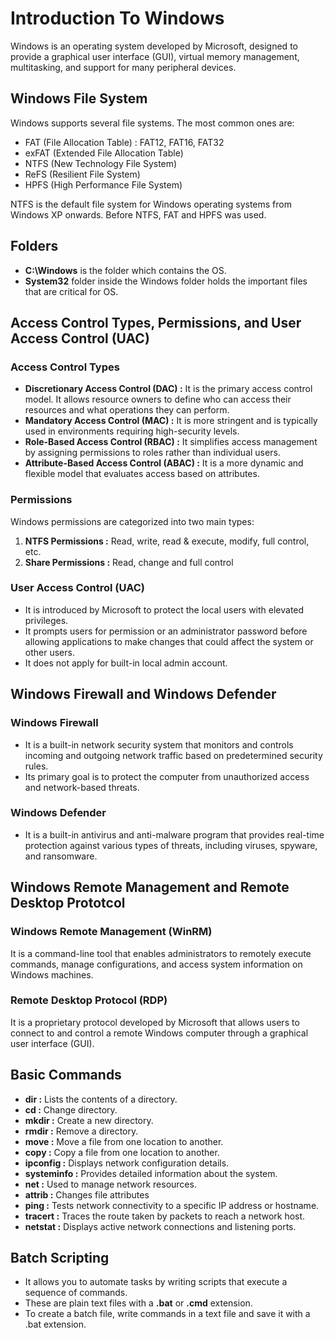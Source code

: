 # Introduction To Windows
Windows is an operating system developed by Microsoft, designed to provide a graphical user interface (GUI), virtual memory management, multitasking, and support for many peripheral devices. 

## Windows File System 
Windows supports several file systems. The most common ones are:
- FAT (File Allocation Table) : FAT12, FAT16, FAT32
- exFAT (Extended File Allocation Table)
- NTFS (New Technology File System)
- ReFS (Resilient File System)
- HPFS (High Performance File System)

NTFS is the default file system for Windows operating systems from Windows XP onwards. Before NTFS, FAT and HPFS was used.

## Folders
- **C:\Windows** is the folder which contains the OS.
- **System32** folder inside the Windows folder holds the important files that are critical for OS.

## Access Control Types, Permissions, and User Access Control (UAC)
### Access Control Types 
- **Discretionary Access Control (DAC) :**  It is the primary access control model.  It allows resource owners to define who can access their resources and what operations they can perform.
- **Mandatory Access Control (MAC) :**  It is more stringent and is typically used in environments requiring high-security levels.
- **Role-Based Access Control (RBAC) :** It simplifies access management by assigning permissions to roles rather than individual users.
- **Attribute-Based Access Control (ABAC) :**  It is a more dynamic and flexible model that evaluates access based on attributes.
### Permissions
Windows permissions are categorized into two main types:
1. **NTFS Permissions :**  Read, write, read & execute, modify, full control, etc.
2. **Share Permissions :**  Read, change and full control
### User Access Control (UAC)
- It is introduced by Microsoft to protect the local users with elevated privileges.
- It prompts users for permission or an administrator password before allowing applications to make changes that could affect the system or other users.
- It does not apply for built-in local admin account.

## Windows Firewall and Windows Defender
### Windows Firewall
- It is a built-in network security system that monitors and controls incoming and outgoing network traffic based on predetermined security rules.
- Its primary goal is to protect the computer from unauthorized access and network-based threats.
### Windows Defender
- It is a built-in antivirus and anti-malware program that provides real-time protection against various types of threats, including viruses, spyware, and ransomware.

## Windows Remote Management and Remote Desktop Prototcol
### Windows Remote Management (WinRM)
It is a command-line tool that enables administrators to remotely execute commands, manage configurations, and access system information on Windows machines.
### Remote Desktop Protocol (RDP)
It is a proprietary protocol developed by Microsoft that allows users to connect to and control a remote Windows computer through a graphical user interface (GUI).

## Basic Commands
- **dir :**  Lists the contents of a directory.
- **cd :**  Change directory.
- **mkdir :**  Create a new directory.
- **rmdir :**  Remove a directory.
- **move :**  Move a file from one location to another.
- **copy :**  Copy a file from one location to another.
- **ipconfig :**  Displays network configuration details.
- **systeminfo :**  Provides detailed information about the system.
- **net :**  Used to manage network resources.
- **attrib :**  Changes file attributes
- **ping :**  Tests network connectivity to a specific IP address or hostname.
- **tracert :**  Traces the route taken by packets to reach a network host.
- **netstat :**  Displays active network connections and listening ports.

## Batch Scripting
-  It allows you to automate tasks by writing scripts that execute a sequence of commands.
-  These are plain text files with a **.bat** or **.cmd** extension.
-  To create a batch file, write commands in a text file and save it with a .bat extension.
